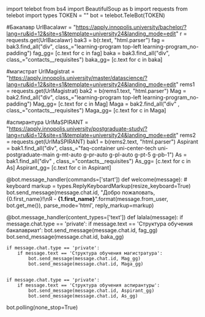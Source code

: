 import telebot
from bs4 import BeautifulSoup as b
import requests
from telebot import types
TOKEN = ""
bot = telebot.TeleBot(TOKEN)

#Бакалавр
UrlBacalawr = "https://apply.innopolis.university/bachelor/?lang=ru&id=12&site=s1&template=university24&landing_mode=edit"
r = requests.get(UrlBacalawr)
bak3 = b(r.text, "html.parser")
fag = bak3.find_all("div", class_="learning-program top-left learning-program_no-padding")
fag_gg= [c.text for c in fag]
baka = bak3.find_all("div", class_="contacts__requisites")
baka_gg= [c.text for c in baka]

#магистрат
UrlMagistrat = "https://apply.innopolis.university/master/datascience/?lang=ru&id=12&site=s1&template=university24&landing_mode=edit"
rems1 = requests.get(UrlMagistrat)
bak2 = b(rems1.text, "html.parser")
Mag = bak2.find_all("div", class_="learning-program top-left learning-program_no-padding")
Mag_gg= [c.text for c in Mag]
Maga = bak2.find_all("div" , class_="contacts__requisites")
Maga_gg= [c.text for c in Maga]

#аспирантура
UrlMaSPIRANT = "https://apply.innopolis.university/postgraduate-study/?lang=ru&id=12&site=s1&template=university24&landing_mode=edit"
rems2 = requests.get(UrlMaSPIRANT)
bak1 = b(rems2.text, "html.parser")
Aspirant = bak1.find_all("div", class_="faq-container uni-center-tech uni-postgraduate-main g-mt-auto g-pr-auto g-pl-auto g-pt-5 g-pb-1")
As = bak1.find_all("div" , class_="contacts__requisites")
As_gg= [c.text for c in As]
Aspirant_gg= [c.text for c in Aspirant]

@bot.message_handler(commands=['start'])
def welcome(message):
    # keyboard
     markup = types.ReplyKeyboardMarkup(resize_keyboard=True) 
     bot.send_message(message.chat.id, "Добро пожаловать, {0.first_name}!\nЯ - <b>{1.first_name}</b>".format(message.from_user, bot.get_me()), parse_mode='html', reply_markup=markup)

@bot.message_handler(content_types=['text'])
def lalala(message):
    if message.chat.type == 'private':
        if message.text == 'Структура обучения бакалавриат':
            bot.send_message(message.chat.id, fag_gg)
            bot.send_message(message.chat.id, baka_gg)



    if message.chat.type == 'private':
        if message.text == 'Структура обучения магистратура':
            bot.send_message(message.chat.id, Mag_gg)
            bot.send_message(message.chat.id, Maga_gg)


    if message.chat.type == 'private':
        if message.text == 'Структура обучения аспирантуры':
            bot.send_message(message.chat.id, Aspirant_gg)
            bot.send_message(message.chat.id, As_gg)      



bot.polling(none_stop=True)
